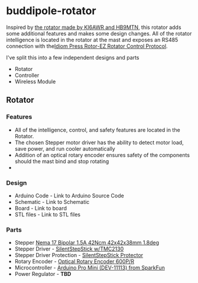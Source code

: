 # buddipole-rotator

Inspired by [the rotator made by KI6AWR and HB9MTN](https://qsl.net/hb9mtn/BPMW/MW_Rotor.html), this rotator adds some additional features and makes some design changes. All of the rotator intelligence is located in the rotator at the mast and exposes an RS485 connection with the[Idiom Press Rotor-EZ Rotator Control Protocol](https://www.hamsupply.com/wp-content/uploads/2015/11/Rotor-EZ-Protocol.pdf).

I've split this into a few independent designs and parts

- Rotator
- Controller
- Wireless Module

## Rotator 

### Features
- All of the intelligence, control, and safety features are located in the Rotator. 
- The chosen Stepper motor driver has the ability to detect motor load, save power, and run cooler automatically
- Addition of an optical rotary encoder ensures safety of the components should the mast bind and stop rotating
- 

### Design
- Arduino Code - Link to Arduino Source Code
- Schematic - Link to Schematic
- Board - Link to board
- STL files - Link to STL files

### Parts
- Stepper [Nema 17 Bipolar 1.5A 42Ncm 42x42x38mm 1.8deg](https://www.amazon.com/STEPPERONLINE-Stepper-Bipolar-42x42x38mm-Connector/dp/B0B38GX54H)
- Stepper Driver - [SilentStepStick w/TMC2130](https://learn.watterott.com/silentstepstick/)
- Stepper Driver Protection - [SilentStepStick Protector](https://learn.watterott.com/silentstepstick/protector/)
- Rotary Encoder - [Optical Rotary Encoder 600P/R](https://www.amazon.com/gp/product/B085ZLCYS1/)
- Microcontroller - [Arduino Pro Mini (DEV-11113) from SparkFun](https://www.sparkfun.com/products/11113)
- Power Regulator - **TBD**

## 

